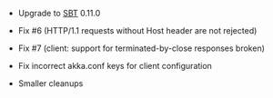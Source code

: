 - Upgrade to [SBT][] 0.11.0
- Fix #6 (HTTP/1.1 requests without Host header are not rejected)
- Fix #7 (client: support for terminated-by-close responses broken)
- Fix incorrect akka.conf keys for client configuration
- Smaller cleanups

  [SBT]: https://github.com/harrah/xsbt/wiki